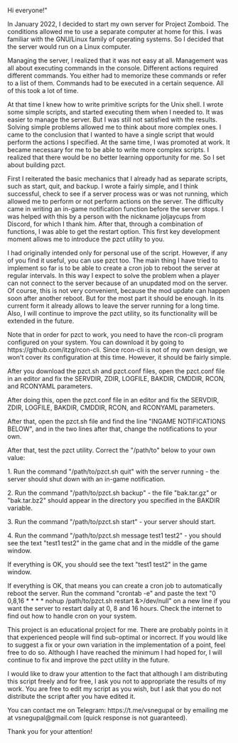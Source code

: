<p>Hi everyone!"</p>
<p>In January 2022, I decided to start my own server for Project Zomboid. The conditions allowed me to use a separate computer at home for this. I was familiar with the GNU/Linux family of operating systems. So I decided that the server would run on a Linux computer.</p>
<p>Managing the server, I realized that it was not easy at all. Management was all about executing commands in the console. Different actions required different commands. You either had to memorize these commands or refer to a list of them. Commands had to be executed in a certain sequence. All of this took a lot of time.</p>
<p>At that time I knew how to write primitive scripts for the Unix shell. I wrote some simple scripts, and started executing them when I needed to. It was easier to manage the server. But I was still not satisfied with the results. Solving simple problems allowed me to think about more complex ones. I came to the conclusion that I wanted to have a single script that would perform the actions I specified. At the same time, I was promoted at work. It became necessary for me to be able to write more complex scripts. I realized that there would be no better learning opportunity for me. So I set about building pzct.</p>
<p>First I reiterated the basic mechanics that I already had as separate scripts, such as start, quit, and backup. I wrote a fairly simple, and I think successful, check to see if a server process was or was not running, which allowed me to perform or not perform actions on the server. The difficulty came in writing an in-game notification function before the server stops. I was helped with this by a person with the nickname joljaycups from Discord, for which I thank him. After that, through a combination of functions, I was able to get the restart option. This first key development moment allows me to introduce the pzct utility to you.</p>
<p>I had originally intended only for personal use of the script. However, if any of you find it useful, you can use pzct too. The main thing I have tried to implement so far is to be able to create a cron job to reboot the server at regular intervals. In this way I expect to solve the problem when a player can not connect to the server because of an unupdated mod on the server. Of course, this is not very convenient, because the mod update can happen soon after another reboot. But for the most part it should be enough. In its current form it already allows to leave the server running for a long time. Also, I will continue to improve the pzct utility, so its functionality will be extended in the future.</p>
<p>Note that in order for pzct to work, you need to have the rcon-cli program configured on your system. You can download it by going to https://github.com/itzg/rcon-cli. Since rcon-cli is not of my own design, we won't cover its configuration at this time. However, it should be fairly simple.</p>
<p>After you download the pzct.sh and pzct.conf files, open the pzct.conf file in an editor and fix the SERVDIR, ZDIR, LOGFILE, BAKDIR, CMDDIR, RCON, and RCONYAML parameters.</p>
<p>After doing this, open the pzct.conf file in an editor and fix the SERVDIR, ZDIR, LOGFILE, BAKDIR, CMDDIR, RCON, and RCONYAML parameters.</p>
<p>After that, open the pzct.sh file and find the line "INGAME NOTIFICATIONS BELOW", and in the two lines after that, change the notifications to your own.</p>
<p>After that, test the pzct utility. Correct the "/path/to" below to your own value:</p>
<p>1. Run the command "/path/to/pzct.sh quit" with the server running - the server should shut down with an in-game notification.</p>
<p>2. Run the command "/path/to/pzct.sh backup" - the file "bak.tar.gz" or "bak.tar.bz2" should appear in the directory you specified in the BAKDIR variable.</p>
<p>3. Run the command "/path/to/pzct.sh start" - your server should start.</p>
<p>4. Run the command "/path/to/pzct.sh message test1 test2" - you should see the text "test1 test2" in the game chat and in the middle of the game window.</p>
<p>If everything is OK, you should see the text "test1 test2" in the game window.</p>
<p>If everything is OK, that means you can create a cron job to automatically reboot the server. Run the command "crontab -e" and paste the text "0 0,8,16 * * * * nohup /path/to/pzct.sh restart &>/dev/null" on a new line if you want the server to restart daily at 0, 8 and 16 hours. Check the internet to find out how to handle cron on your system.</p>
<p>This project is an educational project for me. There are probably points in it that experienced people will find sub-optimal or incorrect. If you would like to suggest a fix or your own variation in the implementation of a point, feel free to do so. Although I have reached the minimum I had hoped for, I will continue to fix and improve the pzct utility in the future.</p>
<p>I would like to draw your attention to the fact that although I am distributing this script freely and for free, I ask you not to appropriate the results of my work. You are free to edit my script as you wish, but I ask that you do not distribute the script after you have edited it.</p>
<p>You can contact me on Telegram: https://t.me/vsnegupal or by emailing me at vsnegupal@gmail.com (quick response is not guaranteed).</p>
<p>Thank you for your attention!</p>